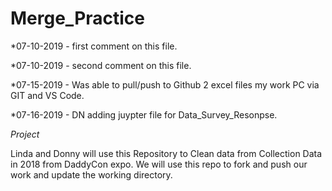 # Merge_Practice

*07-10-2019 - first comment on this file.

*07-10-2019 - second comment on this file.

*07-15-2019 -  Was able to pull/push to Github 2 excel files my work PC via GIT and VS Code. 

*07-16-2019 - DN adding juypter file for Data_Survey_Resonpse.




*Project*

Linda and Donny will use this Repository to Clean data from Collection Data in 2018 from DaddyCon expo. We will use this repo to fork and push our work and update the working directory. 

